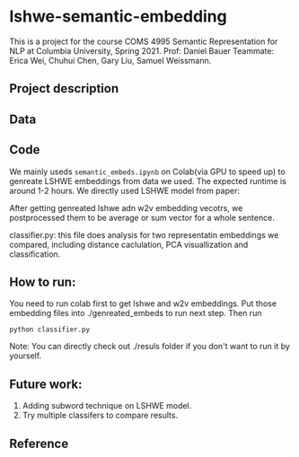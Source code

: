 # lshwe-semantic-embedding
This is a project for the course COMS 4995 Semantic Representation for NLP at Columbia University, Spring 2021. 
Prof: Daniel Bauer
Teammate: Erica Wei, Chuhui Chen, Gary Liu, Samuel Weissmann. 


## Project description 


## Data 



## Code 
We mainly useds ```semantic_embeds.ipynb``` on Colab(via GPU to speed up) to genreate LSHWE embeddings from data we used. The expected runtime is around 1-2 hours. We directly used LSHWE model from paper: 

After getting genreated lshwe adn w2v embedding vecotrs, we postprocessed them to be average or sum vector for a whole sentence. 

classifier.py: this file does analysis for two representatin embeddings we compared, including distance caclulation, PCA visuallization and classification. 

## How to run: 
You need to run colab first to get lshwe and w2v embeddings. Put those embedding files into ./genreated_embeds to run next step. 
Then run 
```
python classifier.py
```

Note: You can directly check out ./resuls folder if you don't want to run it by yourself. 


## Future work: 
1. Adding subword technique on LSHWE model.
2. Try multiple classifers to compare results. 


## Reference 
